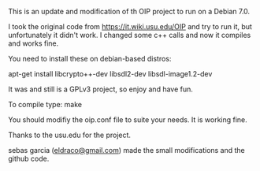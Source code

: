 This is an update and modification of th OIP project to run on a Debian 7.0.

I took the original code from https://it.wiki.usu.edu/OIP and try to run it, but unfortunately it didn't work.
I changed some c++ calls and now it compiles and works fine.

You need to install these on debian-based distros:

apt-get install libcrypto++-dev libsdl2-dev libsdl-image1.2-dev

It was and still is a GPLv3 project, so enjoy and have fun.

To compile type:
make

You should modifiy the oip.conf file to suite your needs. It is working fine.

Thanks to the usu.edu for the project.

sebas garcia (eldraco@gmail.com) made the small modifications and the github code.
